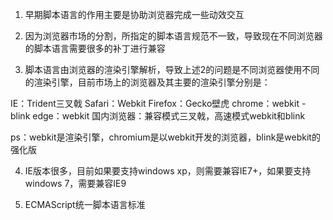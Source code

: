 1. 早期脚本语言的作用主要是协助浏览器完成一些动效交互

2. 因为浏览器市场的分割，所指定的脚本语言规范不一致，导致现在不同浏览器的脚本语言需要很多的补丁进行兼容

3. 脚本语言由浏览器的渲染引擎解析，导致上述2的问题是不同浏览器使用不同的渲染引擎，目前市场上的浏览器及其主要的渲染引擎分别是：

IE：Trident三叉戟
Safari：Webkit
Firefox：Gecko壁虎
chrome：webkit - blink
edge：webkit
国内浏览器：兼容模式三叉戟，高速模式webkit和blink

ps：webkit是渲染引擎，chromium是以webkit开发的浏览器，blink是webkit的强化版

4. IE版本很多，目前如果要支持windows xp，则需要兼容IE7+，如果要支持windows 7，需要兼容IE9

5. ECMAScript统一脚本语言标准
